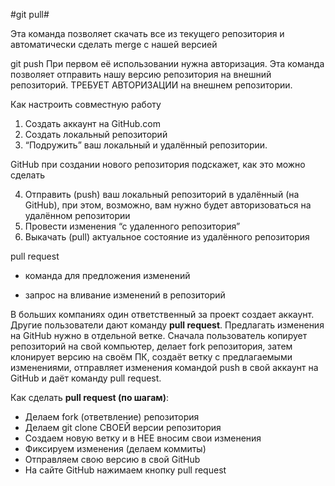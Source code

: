 #git pull#

Эта команда позволяет скачать все из текущего репозитория и автоматически сделать merge с нашей версией

git push
При первом её использовании нужна авторизация.
Эта команда позволяет отправить нашу версию репозитория на внешний репозиторий. ТРЕБУЕТ АВТОРИЗАЦИИ на внешнем репозитории.

Как настроить совместную работу

1. Создать аккаунт на GitHub.com
2. Создать локальный репозиторий
3. “Подружить” ваш локальный и удалённый репозитории.
   
GitHub при создании нового репозитория подскажет, как это можно сделать
   
4. Отправить (push) ваш локальный репозиторий в удалённый (на GitHub), при этом, возможно, вам нужно будет авторизоваться на удалённом репозитории
5. Провести изменения “с удаленного репозитория”
6. Выкачать (pull) актуальное состояние из удалённого репозитория

pull request

- команда для предложения изменений

- запрос на вливание изменений в репозиторий

В больших компаниях один ответственный за проект создает аккаунт. Другие пользователи дают команду **pull request**. Предлагать изменения на GitHub нужно в отдельной ветке.
Сначала пользователь копирует репозиторий на свой компьютер, делает fork репозитория, затем клонирует версию на своём ПК, создаёт ветку с предлагаемыми изменениями, отправляет изменения командой push в свой аккаунт на GitHub и даёт команду pull request.

Как сделать **pull request (по шагам)**:

- Делаем fork (ответвление) репозитория
- Делаем git clone СВОЕЙ версии репозитория
- Создаем новую ветку и в НЕЕ вносим свои изменения
- Фиксируем изменения (делаем коммиты)
- Отправляем свою версию в свой GitHub
- На сайте GitHub нажимаем кнопку pull request
